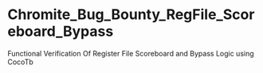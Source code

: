 # Chromite_Bug_Bounty_RegFile_Scoreboard_Bypass
Functional Verification Of Register File Scoreboard and Bypass Logic using CocoTb
